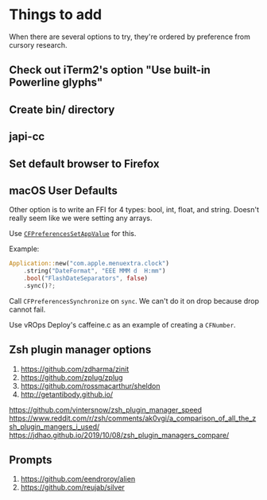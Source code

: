 # Things to add

When there are several options to try, they're ordered by preference from cursory research.

## Check out iTerm2's option "Use built-in Powerline glyphs"

## Create bin/ directory

## japi-cc

## Set default browser to Firefox

## macOS User Defaults

Other option is to write an FFI for 4 types: bool, int, float, and string. Doesn't really seem like we were setting any arrays.

Use [`CFPreferencesSetAppValue`](https://developer.apple.com/documentation/corefoundation/1515528-cfpreferencessetappvalue?language=objc) for this.

Example:

```rust
Application::new("com.apple.menuextra.clock")
    .string("DateFormat", "EEE MMM d  H:mm")
    .bool("FlashDateSeparators", false)
    .sync()?;
```

Call `CFPreferencesSynchronize` on `sync`. We can't do it on drop because drop cannot fail.

Use vROps Deploy's caffeine.c as an example of creating a `CFNumber`.

## Zsh plugin manager options

1. https://github.com/zdharma/zinit
1. https://github.com/zplug/zplug
1. https://github.com/rossmacarthur/sheldon
1. http://getantibody.github.io/

https://github.com/vintersnow/zsh_plugin_manager_speed
https://www.reddit.com/r/zsh/comments/ak0vgi/a_comparison_of_all_the_zsh_plugin_mangers_i_used/
https://jdhao.github.io/2019/10/08/zsh_plugin_managers_compare/

## Prompts

1. https://github.com/eendroroy/alien
1. https://github.com/reujab/silver
